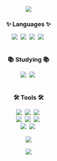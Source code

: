 <!--타이틀-->
<div align="center">
  <img src="https://capsule-render.vercel.app/api?type=waving&color=auto&height=150&section=header&text=👏안녕하세요👏%20개발%20공부하고%20있는%20문영민입니다.&fontSize=20&animation=twinkling&fontColor=000000" />
</div>

<!--내용-->
<h3 align="center">✨ Languages ✨</h3>
<div align="center">
  <img src="https://img.shields.io/badge/python-20232a.svg?style=for-the-badge&logo=python&logoColor=#3776AB" />&nbsp
  <img src="https://img.shields.io/badge/java-20232a.svg?style=for-the-badge&logo=java&logoColor=61DAFB" />&nbsp
  <img src="https://img.shields.io/badge/mysql-20232a.svg?style=for-the-badge&logo=mysql&logoColor=#4479A1" />&nbsp
  <img src="https://img.shields.io/badge/kotlin-20232a.svg?style=for-the-badge&logo=Kotlin&logoColor=#7F52FF" />&nbsp
</div>

<br>

<h3 align="center">📚 Studying 📚</h3>
<div align="center">
  <img src="https://img.shields.io/badge/kotlin-007ACC.svg?style=for-the-badge&logo=kotlin&logoColor=white" />&nbsp
  <img src="https://img.shields.io/badge/androidstudio-20232a.svg?style=for-the-badge&logo=androidstudio&logoColor=#3DDC84" />&nbsp
</div>

<br>

<h3 align="center">🛠 Tools 🛠</h3>
<div align="center">
  <img src="https://img.shields.io/badge/git-F05033.svg?style=for-the-badge&logo=git&logoColor=white" />&nbsp
  <img src="https://img.shields.io/badge/github-181717.svg?style=for-the-badge&logo=github&logoColor=white" />&nbsp
  <img src="https://img.shields.io/badge/Notion-F3F3F3.svg?style=for-the-badge&logo=notion&logoColor=black" />&nbsp
</div>
<div align="center">
  <img src="https://img.shields.io/badge/jupyter-20232a.svg?style=for-the-badge&logo=jupyter&logoColor=#F37626" />&nbsp
  <img src="https://img.shields.io/badge/googlecolab-20232a.svg?style=for-the-badge&logo=googlecolab&logoColor=#F9AB00" />&nbsp
  <img src="https://img.shields.io/badge/VSCode-20232a.svg?style=for-the-badge&logo=visualstudiocode&logoColor=#007ACC" />&nbsp
</div>
<div align="center">
  <img src="https://img.shields.io/badge/intellijidea-20232a.svg?style=for-the-badge&logo=intellijidea&logoColor=white" />&nbsp
  <img src="https://img.shields.io/badge/eclipseide-20232a.svg?style=for-the-badge&logo=eclipseide&logoColor=#2C2255" />&nbsp
  
</div>

<br>

<div align="center">
  <a href="https://hits.seeyoufarm.com"><img src="https://hits.seeyoufarm.com/api/count/incr/badge.svg?url=https%3A%2F%2Fgithub.com%2FMoon-ymin&count_bg=%23D8A7D4&title_bg=%23555555&icon=&icon_color=%23E7E7E7&title=hits&edge_flat=false"/></a>
</div>

<br>

<div align="center">
  <img src="http://mazassumnida.wtf/api/v2/generate_badge?boj=myminn23"/>
</div>
